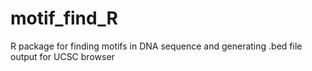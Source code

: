 motif_find_R
============

R package for finding motifs in DNA sequence and generating .bed file output for UCSC browser
